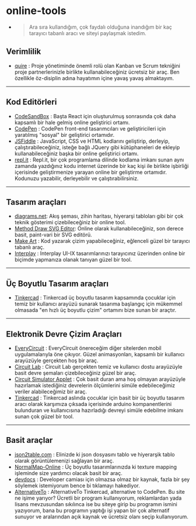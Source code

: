 # online-tools
* > Ara sıra kullandığım, çok faydalı olduğuna inandığım bir kaç tarayıcı tabanlı aracı ve siteyi paylaşmak istedim. 
  
## Verimlilik
* [quire](https://quire.io/w) : Proje yönetiminde önemli rolü olan Kanban ve Scrum tekniğini proje partnerlerinizle birlikte kullanabileceğiniz ücretsiz bir araç. Ben özellikle öz-disiplin adına hayatımın içine yavaş yavaş almaktayım.
- - -

## Kod Editörleri
* [CodeSandBox](https://codesandbox.io/) : Başta React için oluşturulmuş sonrasında çok daha kapsamlı bir hale gelmiş online geliştirici ortamı.
* [CodePen](https://codepen.io) : CodePen front-end tasarımcıları ve geliştiricileri için yaratılmış "sosyal" bir geliştirici ortamıdır.
* [JSFiddle](https://jsfiddle.net/) : JavaScript, CSS ve HTML kodlarını geliştirip, derleyip, çalıştırabileceğiniz, isteğe bağlı JQuery gibi kütüphaneleri de ekleyip kullanabileceğiniz başka bir online geliştirici ortamı. 
* [repl.it](https://repl.it/~) : Repl.it, bir çok programlama dilinde kodlama imkanı sunan aynı zamanda yazdığınız kodu internet üzerinde bir kaç kişi ile birlikte işbirliği içerisinde geliştirmenize yarayan online bir geliştirme ortamıdır. Kodunuzu yazabilir, derleyebilir ve çalıştırabilirsiniz.

---

## Tasarım araçları
* [diagrams.net](https://app.diagrams.net/): Akış şeması, zihin haritası, hiyerarşi tabloları gibi bir çok teknik gösterimi çizebileceğiniz bir online tool.
* [Method Draw SVG Editor](https://editor.method.ac/): Online olarak kullanabileceğiniz, son derece basit, paint-vari bir SVG editörü.
* [Make Art](https://art.kano.me/) : Kod yazarak çizim yapabileceğiniz, eğlenceli güzel bir tarayıcı tabanlı araç.
* [Interplay](https://interplayapp.com/) : Interplay UI-IX tasarımlarınızı tarayıcınız üzerinden online bir biçimde yapmanıza olanak tanıyan güzel bir tool.

---

## Üç Boyutlu Tasarım araçları
* [Tinkercad](https://www.tinkercad.com/) : Tinkercad üç boyutlu tasarım kapsamında çocuklar için temiz bir kullanıcı arayüzü sunarak tasarıma başlangıç için mükemmel olmasada "en hızlı üç boyutlu çizim" ortamını bize sunan bir araçtır.

---

## Elektronik Devre Çizim Araçları
* [EveryCircuit](https://everycircuit.com/) : EveryCircuit önereceğim diğer sitelerden mobil uygulamalarıyla öne çıkıyor. Güzel animasyonları, kapsamlı bir kullanıcı arayüzüyle gerçekten hoş bir araç.
* [Circuit Lab](https://www.circuitlab.com/) : Circuit Lab gerçekten temiz ve kullanıcı dostu arayüzüyle basit devre şemaları çizebileceğiniz güzel bir araç.
* [Circuit Simulator Applet](http://www.falstad.com/circuit/) : Çok basit duran ama hoş olmayan arayüzüyle hazırlamak istediğiniz devrelerin ölçümlerini simüle edebileceğimiz veriler alabileceğimiz bir araç.
* [Tinkercad](https://www.tinkercad.com/) : Tinkercad aslında çocuklar için basit bir üç boyutlu tasarım aracı olarak karşımıza çıksada içerisinde arduino kompanentlerini bulunduran ve kullanıcısına hazırladığı devreyi simüle edebilme imkanı sunan çok güzel bir tool.

---

## Basit araçlar

* [json2table.com](http://json2table.com/) : Elinizde ki json dosyasını tablo ve hiyerarşik tablo olarak görüntülemenizi sağlayan bir araç.
* [NormalMap-Online](http://cpetry.github.io/NormalMap-Online/) : Üç boyutlu tasarımlarınızda ki texture mapping işleminde size yardımcı olacak basit bir araç.
* [devdocs](https://devdocs.io/) : Developer camiası için olmazsa olmaz bir kaynak, fazla bir şey söylemek istemiyorum bence bi tıklamayı hakediyor.
* [AlternativeTo](https://alternativeto.net/) : AlternativeTo Tinkercad, alternative to CodePen. Bu site ne işime yarıyor? Ücretli bir program kullanıyorum, reklamlardan yada lisans mevzusundan sıkılınca ise bu siteye girip bu programın ismini yazıyorum, bana bu programın yaptığı işi yapan bir çok alternatif sunuyor ve aralarından açık kaynak ve ücretsiz olanı seçip kullanıyorum. 
